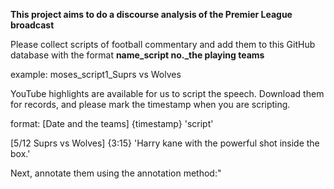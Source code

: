 **This project aims to do a discourse analysis of the Premier League broadcast**

Please collect scripts of football commentary and add them to this GitHub database with the format **name_script no._the playing teams**

example: moses_script1_Suprs vs Wolves

YouTube highlights are available for us to script the speech. Download them for records, and please mark the timestamp when you are scripting.

format: [Date and the teams] {timestamp} 'script'

[5/12 Suprs vs Wolves] {3:15} 'Harry kane with the powerful shot inside the box.'


Next, annotate them using the annotation method:"
